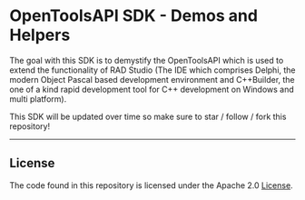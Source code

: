 # OpenToolsAPI SDK - Demos and Helpers

The goal with this SDK is to demystify the OpenToolsAPI which is used to extend the functionality of RAD Studio (The IDE which comprises Delphi, the modern Object Pascal based development environment and C++Builder, the one of a kind rapid development tool for C++ development on Windows and multi platform).

This SDK will be updated over time so make sure to star / follow / fork this repository!

---

## License
The code found in this repository is licensed under the Apache 2.0 [License](LICENSE).

